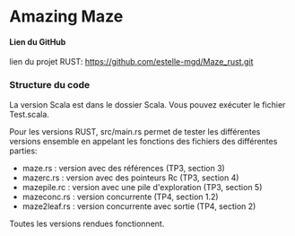 # Amazing Maze

#### Lien  du GitHub

lien du projet RUST: https://github.com/estelle-mgd/Maze_rust.git

### Structure du code

La version Scala est dans le dossier Scala. Vous pouvez exécuter le fichier Test.scala.

Pour les versions RUST, src/main.rs permet de tester les différentes versions ensemble en appelant les fonctions des fichiers des différentes parties:

- maze.rs : version avec des références (TP3, section 3)
- mazerc.rs : version avec des pointeurs Rc (TP3, section 4)
- mazepile.rc : version avec une pile d'exploration (TP3, section 5)
- mazeconc.rs : version concurrente (TP4, section 1.2)
- maze2leaf.rs : version concurrente avec sortie (TP4, section 2)

Toutes les versions rendues fonctionnent.

